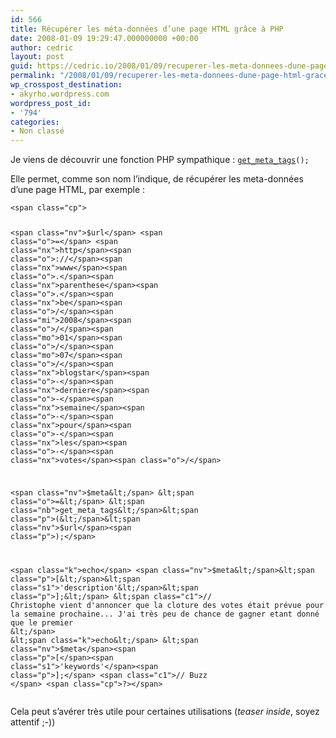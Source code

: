 ```yaml
---
id: 566
title: Récupérer les méta-données d’une page HTML grâce à PHP
date: 2008-01-09 19:29:47.000000000 +00:00
author: cedric
layout: post
guid: https://cedric.io/2008/01/09/recuperer-les-meta-donnees-dune-page-html-grace-a-php.html
permalink: "/2008/01/09/recuperer-les-meta-donnees-dune-page-html-grace-a-php/"
wp_crosspost_destination:
- akyrho.wordpress.com
wordpress_post_id:
- '794'
categories:
- Non classé
---
```

Je viens de découvrir une fonction PHP sympathique : <code class="highlighter-rouge">[get_meta_tags](http://be.php.net/manual/fr/function.get-meta-tags.php)();</code>

Elle permet, comme son nom l’indique, de récupérer les meta-données d’une page HTML, par exemple :

<div class="language-php highlighter-rouge">
  <div class="highlight">
    <pre class="highlight"><code>&lt;span class="cp"><?php</span>

&lt;span class="nv">$url&lt;/span> &lt;span class="o">=&lt;/span> &lt;span class="nx">http&lt;/span>&lt;span class="o">://&lt;/span>&lt;span class="nx">www&lt;/span>&lt;span class="o">.&lt;/span>&lt;span class="nx">parenthese&lt;/span>&lt;span class="o">.&lt;/span>&lt;span class="nx">be&lt;/span>&lt;span class="o">/&lt;/span>&lt;span class="mi">2008&lt;/span>&lt;span class="o">/&lt;/span>&lt;span class="mo">01&lt;/span>&lt;span class="o">/&lt;/span>&lt;span class="mo">07&lt;/span>&lt;span class="o">/&lt;/span>&lt;span class="nx">blogstar&lt;/span>&lt;span class="o">-&lt;/span>&lt;span class="nx">derniere&lt;/span>&lt;span class="o">-&lt;/span>&lt;span class="nx">semaine&lt;/span>&lt;span class="o">-&lt;/span>&lt;span class="nx">pour&lt;/span>&lt;span class="o">-&lt;/span>&lt;span class="nx">les&lt;/span>&lt;span class="o">-&lt;/span>&lt;span class="nx">votes&lt;/span>&lt;span class="o">/&lt;/span>

&lt;span class="nv">$meta&lt;/span> &lt;span class="o">=&lt;/span> &lt;span class="nb">get_meta_tags&lt;/span>&lt;span class="p">(&lt;/span>&lt;span class="nv">$url&lt;/span>&lt;span class="p">);&lt;/span>

&lt;span class="k">echo&lt;/span> &lt;span class="nv">$meta&lt;/span>&lt;span class="p">[&lt;/span>&lt;span class="s1">'description'&lt;/span>&lt;span class="p">];&lt;/span> &lt;span class="c1">// Christophe vient d'annoncer que la cloture des votes était prévue pour la semaine prochaine... J'ai très peu de chance de gagner etant donné que le premier
&lt;/span>
&lt;span class="k">echo&lt;/span> &lt;span class="nv">$meta&lt;/span>&lt;span class="p">[&lt;/span>&lt;span class="s1">'keywords'&lt;/span>&lt;span class="p">];&lt;/span> &lt;span class="c1">// Buzz
&lt;/span>
&lt;span class="cp">?>&lt;/span>
</code></pre>
  </div>
</div>

Cela peut s’avérer très utile pour certaines utilisations (_teaser inside_, soyez attentif ;-))